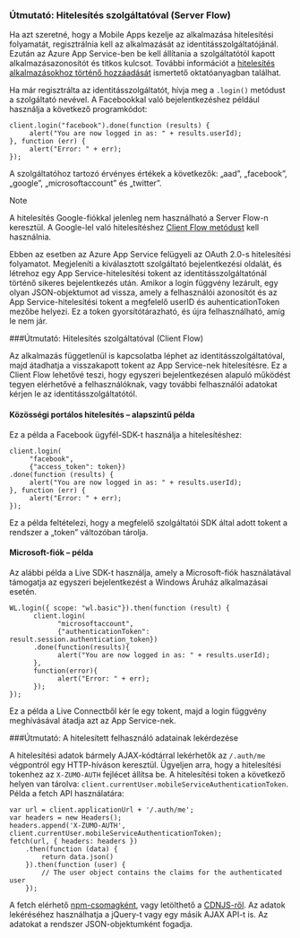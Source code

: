 ### <a name="server-auth"></a>Útmutató: Hitelesítés szolgáltatóval (Server Flow)
Ha azt szeretné, hogy a Mobile Apps kezelje az alkalmazása hitelesítési folyamatát, regisztrálnia kell az alkalmazását az identitásszolgáltatójánál. Ezután az Azure App Service-ben be kell állítania a szolgáltatótól kapott alkalmazásazonosítót és titkos kulcsot.
További információt a [hitelesítés alkalmazásokhoz történő hozzáadását](../articles/app-service-mobile/app-service-mobile-cordova-get-started-users.md) ismertető oktatóanyagban találhat.

Ha már regisztrálta az identitásszolgáltatót, hívja meg a `.login()` metódust a szolgáltató nevével. A Facebookkal való bejelentkezéshez például használja a következő programkódot:

```
client.login("facebook").done(function (results) {
     alert("You are now logged in as: " + results.userId);
}, function (err) {
     alert("Error: " + err);
});
```

A szolgáltatóhoz tartozó érvényes értékek a következők: „aad”, „facebook”, „google”, „microsoftaccount” és „twitter”.

> [!NOTE]
> A hitelesítés Google-fiókkal jelenleg nem használható a Server Flow-n keresztül.  A Google-lel való hitelesítéshez [Client Flow metódust](#client-auth) kell használnia.

Ebben az esetben az Azure App Service felügyeli az OAuth 2.0-s hitelesítési folyamatot.  Megjeleníti a kiválasztott szolgáltató bejelentkezési oldalát, és létrehoz egy App Service-hitelesítési tokent az identitásszolgáltatónál történő sikeres bejelentkezés után. Amikor a login függvény lezárult, egy olyan JSON-objektumot ad vissza, amely a felhasználói azonosítót és az App Service-hitelesítési tokent a megfelelő userID és auhenticationToken mezőbe helyezi. Ez a token gyorsítótárazható, és újra felhasználható, amíg le nem jár.

###<a name="client-auth"></a>Útmutató: Hitelesítés szolgáltatóval (Client Flow)

Az alkalmazás függetlenül is kapcsolatba léphet az identitásszolgáltatóval, majd átadhatja a visszakapott tokent az App Service-nek hitelesítésre. Ez a Client Flow lehetővé teszi, hogy egyszeri bejelentkezésen alapuló működést tegyen elérhetővé a felhasználóknak, vagy további felhasználói adatokat kérjen le az identitásszolgáltatótól.

#### <a name="social-authentication-basic-example"></a>Közösségi portálos hitelesítés – alapszintű példa

Ez a példa a Facebook ügyfél-SDK-t használja a hitelesítéshez:

```
client.login(
     "facebook",
     {"access_token": token})
.done(function (results) {
     alert("You are now logged in as: " + results.userId);
}, function (err) {
     alert("Error: " + err);
});

```
Ez a példa feltételezi, hogy a megfelelő szolgáltatói SDK által adott tokent a rendszer a „token” változóban tárolja.

#### <a name="microsoft-account-example"></a>Microsoft-fiók – példa

Az alábbi példa a Live SDK-t használja, amely a Microsoft-fiók használatával támogatja az egyszeri bejelentkezést a Windows Áruház alkalmazásai esetén.

```
WL.login({ scope: "wl.basic"}).then(function (result) {
      client.login(
            "microsoftaccount",
            {"authenticationToken": result.session.authentication_token})
      .done(function(results){
            alert("You are now logged in as: " + results.userId);
      },
      function(error){
            alert("Error: " + err);
      });
});

```

Ez a példa a Live Connectből kér le egy tokent, majd a login függvény meghívásával átadja azt az App Service-nek.

###<a name="auth-getinfo"></a>Útmutató: A hitelesített felhasználó adatainak lekérdezése

A hitelesítési adatok bármely AJAX-kódtárral lekérhetők az `/.auth/me` végpontról egy HTTP-híváson keresztül.  Ügyeljen arra, hogy a hitelesítési tokenhez az `X-ZUMO-AUTH` fejlécet állítsa be.  A hitelesítési token a következő helyen van tárolva: `client.currentUser.mobileServiceAuthenticationToken`.  Példa a fetch API használatára:

```
var url = client.applicationUrl + '/.auth/me';
var headers = new Headers();
headers.append('X-ZUMO-AUTH', client.currentUser.mobileServiceAuthenticationToken);
fetch(url, { headers: headers })
    .then(function (data) {
        return data.json()
    }).then(function (user) {
        // The user object contains the claims for the authenticated user
    });
```

A fetch elérhető [npm-csomagként](https://www.npmjs.com/package/whatwg-fetch), vagy letölthető a [CDNJS-ről](https://cdnjs.com/libraries/fetch). Az adatok lekéréséhez használhatja a jQuery-t vagy egy másik AJAX API-t is.  Az adatokat a rendszer JSON-objektumként fogadja.
